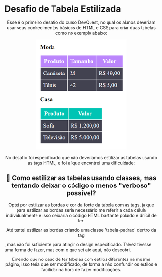 # Desafio de Tabela Estilizada 

<p align="center">
Esse é o primeiro desafio do curso DevQuest, no qual os alunos deveriam usar seus conhecimentos básicos de HTML e CSS para criar duas tabelas como no exemplo abaixo:
</p>

<p align="center">
    <img src="./src/exemplo-tabelas.png" alt="exemplo das tabelas a serem recriadas" width="300px">
</p>

<p align="center">
No desafio foi especificado que não deveríamos estilizar as tabelas usando as tags HTML, e foi aí que encontrei uma dificuldade:
</p>

<h2 align="center">🤔 Como estilizar as tabelas usando classes, mas tentando deixar o código o menos "verboso" possível? </h2>


<p align="center">
Optei por estilizar as bordas e cor da fonte da tabela com as tags, já que para estilizar as bordas seria necessário me referir a cada célula individualmente e isso deixaria o código HTML bastante poluído e difícil de ler.
</p>

<p align="center">
Até tentei estilizar as bordas criando uma classe 'tabela-padrao' dentro da tag <p table >, mas não foi suficiente para atingir o design especificado. Talvez tivesse uma forma de fazer, mas com o que sei até aqui, não descobri. 
</p>

<p align="center">
Entendo que no caso de ter tabelas com estilos diferentes na mesma página, isso teria que ser modificado, de forma a não confundir os estilos e facilidar na hora de fazer modificações.
</p> 
